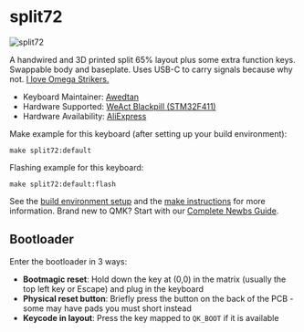# split72

![split72](https://i.imgur.com/AOnib6O.jpeg)

A handwired and 3D printed split 65% layout plus some extra function keys. Swappable body and baseplate. Uses USB-C to carry signals because why not. [I love Omega Strikers.](https://i.imgur.com/SD1vMY3.jpeg)

* Keyboard Maintainer: [Awedtan](https://github.com/Awedtan)
* Hardware Supported: [WeAct Blackpill (STM32F411)](https://docs.qmk.fm/platformdev_blackpill_f4x1#weact-blackpill-stm32f4x1)
* Hardware Availability: [AliExpress](https://www.aliexpress.com/item/1005001456186625.html)

Make example for this keyboard (after setting up your build environment):

    make split72:default

Flashing example for this keyboard:

    make split72:default:flash

See the [build environment setup](https://docs.qmk.fm/#/getting_started_build_tools) and the [make instructions](https://docs.qmk.fm/#/getting_started_make_guide) for more information. Brand new to QMK? Start with our [Complete Newbs Guide](https://docs.qmk.fm/#/newbs).

## Bootloader

Enter the bootloader in 3 ways:

* **Bootmagic reset**: Hold down the key at (0,0) in the matrix (usually the top left key or Escape) and plug in the keyboard
* **Physical reset button**: Briefly press the button on the back of the PCB - some may have pads you must short instead
* **Keycode in layout**: Press the key mapped to `QK_BOOT` if it is available
